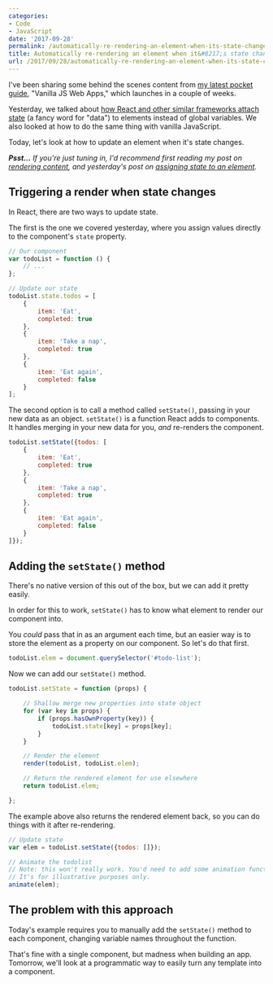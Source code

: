 ```yaml
---
categories:
- Code
- JavaScript
date: '2017-09-28'
permalink: /automatically-re-rendering-an-element-when-its-state-changes-with-vanilla-javascript/
title: Automatically re-rendering an element when it&#8217;s state changes with vanilla JavaScript
url: /2017/09/28/automatically-re-rendering-an-element-when-its-state-changes-with-vanilla-javascript
---
```


I've been sharing some behind the scenes content from [my latest pocket guide](/guides/), "Vanilla JS Web Apps," which launches in a couple of weeks.

Yesterday, we talked about [how React and other similar frameworks attach state](/components-state-and-vanilla-javascript/) (a fancy word for "data") to elements instead of global variables. We also looked at how to do the same thing with vanilla JavaScript.

Today, let's look at how to update an element when it's state changes.

*__Psst...__ If you're just tuning in, I'd recommend first reading my post on [rendering content](/rendering-dynamic-and-conditional-templates-with-vanilla-javascript/), and yesterday's post on [assigning state to an element](/components-state-and-vanilla-javascript/).*

## Triggering a render when state changes

In React, there are two ways to update state.

The first is the one we covered yesterday, where you assign values directly to the component's `state` property.

```js
// Our component
var todoList = function () {
    // ...
};

// Update our state
todoList.state.todos = [
    {
        item: 'Eat',
        completed: true
    },
    {
        item: 'Take a nap',
        completed: true
    },
    {
        item: 'Eat again',
        completed: false
    }
];
```

The second option is to call a method called `setState()`, passing in your new data as an object. `setState()` is a function React adds to components. It handles merging in your new data for you, *and* re-renders the component.

```js
todoList.setState({todos: [
    {
        item: 'Eat',
        completed: true
    },
    {
        item: 'Take a nap',
        completed: true
    },
    {
        item: 'Eat again',
        completed: false
    }
]});
```

## Adding the `setState()` method

There's no native version of this out of the box, but we can add it pretty easily.

In order for this to work, `setState()` has to know what element to render our component into.

You *could* pass that in as an argument each time, but an easier way is to store the element as a property on our component. So let's do that first.

```js
todoList.elem = document.querySelector('#todo-list');
```

Now we can add our `setState()` method.

```js
todoList.setState = function (props) {

	// Shallow merge new properties into state object
	for (var key in props) {
		if (props.hasOwnProperty(key)) {
			todoList.state[key] = props[key];
		}
	}

	// Render the element
	render(todoList, todoList.elem);

	// Return the rendered element for use elsewhere
	return todoList.elem;

};
```

The example above also returns the rendered element back, so you can do things with it after re-rendering.

```js
// Update state
var elem = todoList.setState({todos: []});

// Animate the todolist
// Note: this won't really work. You'd need to add some animation function.
// It's for illustrative purposes only.
animate(elem);
```

## The problem with this approach

Today's example requires you to manually add the `setState()` method to each component, changing variable names throughout the function.

That's fine with a single component, but madness when building an app. Tomorrow, we'll look at a programmatic way to easily turn any template into a component.